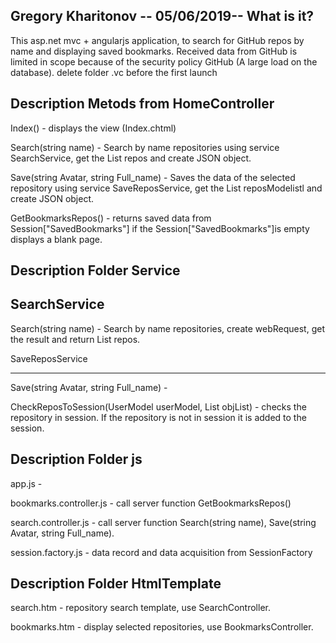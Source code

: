 
Gregory Kharitonov -- 05/06/2019--
What is it?
----------
This asp.net mvc + angularjs application, to search for GitHub repos by name
and displaying saved bookmarks. Received data from GitHub is limited in scope 
because of the security policy GitHub (A large load on the database).
delete folder .vc before the first launch

Description Metods from HomeController
----------

Index() - displays the view (Index.chtml)

Search(string name) - Search by name repositories using service SearchService,
get the List<ReposModel> repos and create JSON object.

Save(string Avatar, string Full_name) - Saves the data of the selected repository
using service SaveReposService, get the  List<ReposModel> reposModelistl 
and create JSON object.

GetBookmarksRepos() - returns saved data from Session["SavedBookmarks"] if the 
Session["SavedBookmarks"]is empty displays a blank page.

Description Folder Service
----------

SearchService
----------

Search(string name) - Search by name repositories, create webRequest, get the result 
and return List<ReposModel> repos.

SaveReposService

----------

Save(string Avatar, string Full_name) - 

CheckReposToSession(UserModel userModel, List<UserModel> objList) - checks 
the repository in session. If the repository is not in session it is added to 
the session.

Description Folder js
----------

app.js - 

bookmarks.controller.js - call server function GetBookmarksRepos()

search.controller.js - call server function Search(string name), 
Save(string Avatar, string Full_name).

session.factory.js - data record and data acquisition from SessionFactory

Description Folder HtmlTemplate
----------

search.htm - repository search template, use SearchController.

bookmarks.htm - display selected repositories,  use BookmarksController.







